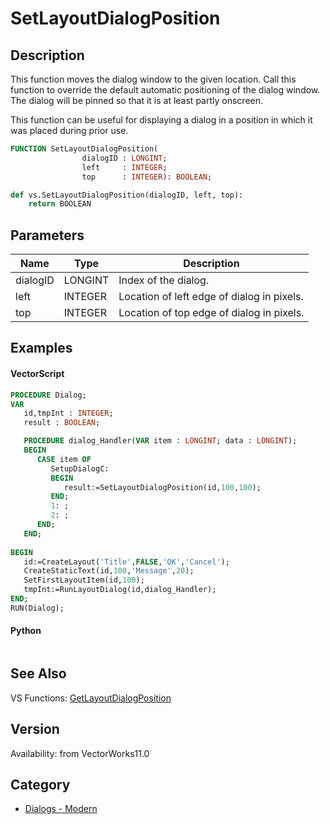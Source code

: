# SetLayoutDialogPosition

## Description
This function moves the dialog window to the given location.  Call this function to override the default automatic positioning of the dialog window.  The dialog will be pinned so that it is at least partly onscreen.

This function can be useful for displaying a dialog in a position in which it was placed during prior use.

```pascal
FUNCTION SetLayoutDialogPosition(
				dialogID : LONGINT;
				left     : INTEGER;
				top      : INTEGER): BOOLEAN;
```

```python
def vs.SetLayoutDialogPosition(dialogID, left, top):
    return BOOLEAN
```

## Parameters
|Name|Type|Description|
|---|---|---|
|dialogID|LONGINT|Index of the dialog.|
|left|INTEGER|Location of left edge of dialog in pixels.|
|top|INTEGER|Location of top edge of dialog in pixels.|

## Examples
#### VectorScript ####
```pascal
PROCEDURE Dialog;
VAR
   id,tmpInt : INTEGER;
   result : BOOLEAN;

   PROCEDURE dialog_Handler(VAR item : LONGINT; data : LONGINT);
   BEGIN
      CASE item OF
         SetupDialogC:
         BEGIN
            result:=SetLayoutDialogPosition(id,100,100);
         END;
         1: ;
         2: ;
      END;
   END;
   
BEGIN
   id:=CreateLayout('Title',FALSE,'OK','Cancel');
   CreateStaticText(id,100,'Message',20);
   SetFirstLayoutItem(id,100);
   tmpInt:=RunLayoutDialog(id,dialog_Handler);
END;
RUN(Dialog);
```
#### Python ####
```python

```

## See Also
VS Functions:
[GetLayoutDialogPosition](GetLayoutDialogPosition.md)

## Version
Availability: from VectorWorks11.0

## Category
* [Dialogs - Modern](../Categories/Dialogs%20-%20Modern.md)
